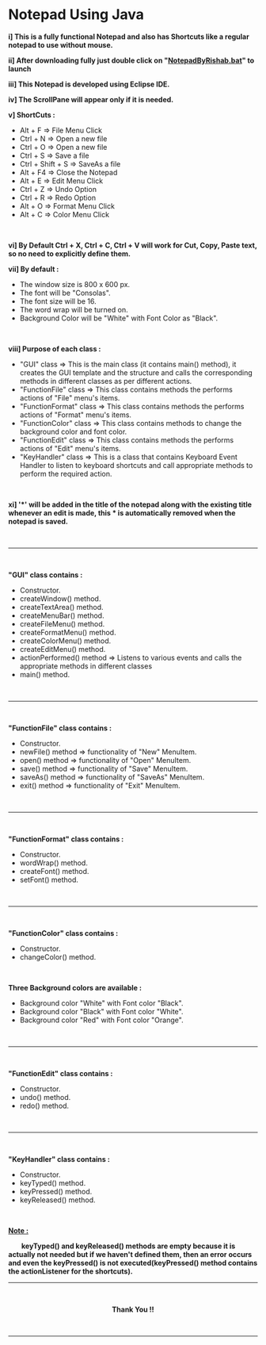 # Notepad Using Java

**i] This is a fully functional Notepad and also has Shortcuts like a regular notepad to use without mouse.**
<br>

**ii] After downloading fully just double click on "<u>NotepadByRishab.bat</u>" to launch**
<br>

**iii] This Notepad is developed using Eclipse IDE.**
<br> 

**iv] The ScrollPane will appear only if it is needed.**
<br>

**v] ShortCuts :**

* Alt + F => File Menu Click
* Ctrl + N => Open a new file
* Ctrl + O => Open a new file
* Ctrl + S => Save a file
* Ctrl + Shift + S => SaveAs a file
* Alt + F4 => Close the Notepad
* Alt + E => Edit Menu Click
* Ctrl + Z => Undo Option
* Ctrl + R => Redo Option
* Alt + O => Format Menu Click
* Alt + C => Color Menu Click
<br>


**vi] By Default Ctrl + X, Ctrl + C, Ctrl + V will work for Cut, Copy, Paste text, so no need to explicitly define them.**
<br>


**vii] By default :**

* The window size is 800 x 600 px.
* The font will be "Consolas".
* The font size will be 16.
* The word wrap will be turned on. 
* Background Color will be "White" with Font Color as "Black".
<br>


**viii] Purpose of each class :**

* "GUI" class => This is the main class (it contains main() method), it creates the GUI template and the structure and calls the corresponding methods in different classes as per different actions. 
* "FunctionFile" class => This class contains methods the performs actions of "File" menu's items.
* "FunctionFormat" class => This class contains methods the performs actions of "Format" menu's items.
* "FunctionColor" class => This class contains methods to change the background color and font color.
* "FunctionEdit" class => This class contains methods the performs actions of "Edit" menu's items.
* "KeyHandler" class => This is a class that contains Keyboard Event Handler to listen to keyboard shortcuts and call appropriate methods to perform the required action.
<br>


**xi] '*' will be added in the title of the notepad along with the existing title whenever an edit is made, this * is automatically removed when the notepad is saved.**

<br>

---

<br>

**"GUI" class contains :**

* Constructor.
* createWindow() method.
* createTextArea() method.
* createMenuBar() method.
* createFileMenu() method.
* createFormatMenu() method.
* createColorMenu() method.
* createEditMenu() method.
* actionPerformed() method => Listens to various events and calls the appropriate methods in different classes
* main() method.

<br>

---

<br>

**"FunctionFile" class contains :**

* Constructor.
* newFile() method => functionality of "New" MenuItem.
* open() method => functionality of "Open" MenuItem.
* save() method => functionality of "Save" MenuItem.
* saveAs() method => functionality of "SaveAs" MenuItem.
* exit() method => functionality of "Exit" MenuItem.

<br>

---

<br>

**"FunctionFormat" class contains :**

* Constructor.
* wordWrap() method.
* createFont() method.
* setFont() method. 

<br>

---

<br>

**"FunctionColor" class contains :**

* Constructor.
* changeColor() method.

<br>

**Three Background colors are available :**

* Background color "White" with Font color "Black".
* Background color "Black" with Font color "White".
* Background color "Red" with Font color "Orange".

<br>

---

<br>


**"FunctionEdit" class contains :**

* Constructor.
* undo() method.
* redo() method.

<br>

---

<br>

**"KeyHandler" class contains :**

* Constructor.
* keyTyped() method.
* keyPressed() method.
* keyReleased() method.

<br>

<u> **Note :** </u>
<br>

<p>
    <strong>
        &nbsp &nbsp &nbsp &nbsp keyTyped() and keyReleased() methods are empty because it is actually not needed but if we haven't defined them, then an error occurs and even the keyPressed() is not executed(keyPressed() method contains the actionListener for the shortcuts).
    </strong>    
</p>

---

<br>

<p style = "text-align : center ;"> 
    <strong>Thank You !!</strong> 
</p>

<br>

---